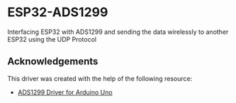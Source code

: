 # ESP32-ADS1299
Interfacing ESP32 with ADS1299 and sending the data wirelessly to another ESP32 using the UDP Protocol

## Acknowledgements
This driver was created with the help of the following resource:

- [ADS1299 Driver for Arduino Uno](https://github.com/chipaudette/OpenBCI/tree/master/Arduino/Libraries/ADS1299)
